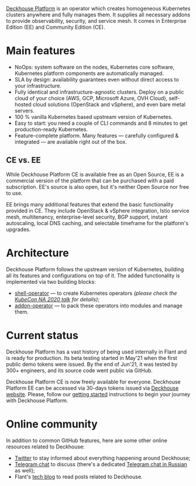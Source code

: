 [Deckhouse Platform](https://deckhouse.io/) is an operator which creates homogeneous Kubernetes clusters anywhere and fully manages them. It supplies all necessary addons to provide observability, security, and service mesh. It comes in Enterprise Edition (EE) and Community Edition (CE).

# Main features
- NoOps: system software on the nodes, Kubernetes core software, Kubernetes platform components are automatically managed.
- SLA by design: availability guarantees even without direct access to your infrastructure.
- Fully identical and infrastructure-agnostic clusters. Deploy on a public cloud of your choice (AWS, GCP, Microsoft Azure, OVH Cloud), self-hosted cloud solutions (OpenStack and vSphere), and even bare metal servers.
- 100 % vanilla Kubernetes based upstream version of Kubernetes.
- Easy to start: you need a couple of CLI commands and 8 minutes to get production-ready Kubernetes.
- Feature-complete platform. Many features — carefully configured & integrated — are available right out of the box.

## CE vs. EE
While Deckhouse Platform CE is available free as an Open Source, EE is a commercial version of the platform that can be purchased with a paid subscription. EE's source is also open, but it's neither Open Source nor free to use.

EE brings many additional features that extend the basic functionality provided in CE. They include OpenStack & vSphere integration, Istio service mesh, multitenancy, enterprise-level security, BGP support, instant autoscaling, local DNS caching, and selectable timeframe for the platform's upgrades.

# Architecture
Deckhouse Platform follows the upstream version of Kubernetes, building all its features and configurations on top of it. The added functionality is implemented via two building blocks:

- [shell-operator](https://github.com/flant/shell-operator) — to create Kubernetes operators *(please check the [KubeCon NA 2020 talk](https://www.youtube.com/watch?v=we0s4ETUBLc) for details)*;
- [addon-operator](https://github.com/flant/addon-operator) — to pack these operators into modules and manage them.

# Current status

Deckhouse Platform has a vast history of being used internally in Flant and is ready for production. Its beta testing started in May'21 when the first public demo tokens were issued. By the end of Jun'21, it was tested by 300+ engineers, and its source code went public via GitHub.

Deckhouse Platform CE is now freely available for everyone. Deckhouse Platform EE can be accessed via 30-days tokens issued via [Deckhouse website](https://deckhouse.io/). Please, follow our [getting started](https://deckhouse.io/en/gs/) instructions to begin your journey with Deckhouse Platform.

# Online community
In addition to common GitHub features, here are some other online resources related to Deckhouse:

* [Twitter](https://twitter.com/deckhouseio) to stay informed about everything happening around Deckhouse;
* [Telegram chat](https://t.me/deckhouse) to discuss (there's a dedicated [Telegram chat in Russian](https://t.me/deckhouse_ru) as well);
* Flant's [tech blog](https://blog.flant.com/tag/deckhouse/) to read posts related to Deckhouse.
